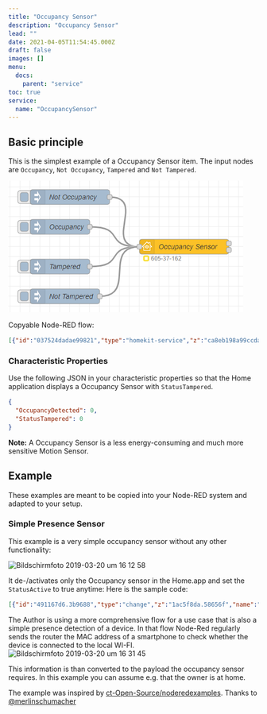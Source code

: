 ```yaml
---
title: "Occupancy Sensor"
description: "Occupancy Sensor"
lead: ""
date: 2021-04-05T11:54:45.000Z
draft: false
images: []
menu:
  docs:
    parent: "service"
toc: true
service:
  name: "OccupancySensor"
---
```


## Basic principle

This is the simplest example of a Occupancy Sensor item. The input nodes are `Occupancy`, `Not Occupancy`, `Tampered` and `Not Tampered`.

![Basic Principle](occupancy_sensor_basic_principle_example.png)

Copyable Node-RED flow:

```json
[{"id":"037524dadae99821","type":"homekit-service","z":"ca8eb198a99ccdae","isParent":true,"hostType":"0","bridge":"4a2a4fc162440a41","accessoryId":"","parentService":"","name":"Occupancy Sensor","serviceName":"OccupancySensor","topic":"","filter":false,"manufacturer":"NRCHKB","model":"1.2.0","serialNo":"Default Serial Number","firmwareRev":"1.2.0","hardwareRev":"1.2.0","softwareRev":"1.2.0","cameraConfigVideoProcessor":"ffmpeg","cameraConfigSource":"","cameraConfigStillImageSource":"","cameraConfigMaxStreams":2,"cameraConfigMaxWidth":1280,"cameraConfigMaxHeight":720,"cameraConfigMaxFPS":10,"cameraConfigMaxBitrate":300,"cameraConfigVideoCodec":"libx264","cameraConfigAudioCodec":"libfdk_aac","cameraConfigAudio":false,"cameraConfigPacketSize":1316,"cameraConfigVerticalFlip":false,"cameraConfigHorizontalFlip":false,"cameraConfigMapVideo":"0:0","cameraConfigMapAudio":"0:1","cameraConfigVideoFilter":"scale=1280:720","cameraConfigAdditionalCommandLine":"-tune zerolatency","cameraConfigDebug":false,"cameraConfigSnapshotOutput":"disabled","cameraConfigInterfaceName":"","characteristicProperties":"{\"OccupancyDetected\":0,\"StatusTampered\":false}","waitForSetupMsg":false,"outputs":2,"x":430,"y":400,"wires":[[],[]]},{"id":"5bf4958884e7fa45","type":"inject","z":"ca8eb198a99ccdae","name":"Not Occupancy","props":[{"p":"payload"}],"repeat":"","crontab":"","once":false,"onceDelay":"0.5","topic":"","payload":"{\"OccupancyDetected\":0}","payloadType":"json","x":200,"y":300,"wires":[["037524dadae99821"]]},{"id":"2ae270f003dc341a","type":"inject","z":"ca8eb198a99ccdae","name":"Occupancy","props":[{"p":"payload"}],"repeat":"","crontab":"","once":false,"onceDelay":"0.5","topic":"","payload":"{\"OccupancyDetected\":1}","payloadType":"json","x":180,"y":360,"wires":[["037524dadae99821"]]},{"id":"ed5cc3214d9160b1","type":"inject","z":"ca8eb198a99ccdae","name":"Tampered","props":[{"p":"payload"}],"repeat":"","crontab":"","once":false,"onceDelay":"0.5","topic":"","payload":"{\"StatusTampered\":true}","payloadType":"json","x":180,"y":440,"wires":[["037524dadae99821"]]},{"id":"dfbe83296722b5df","type":"inject","z":"ca8eb198a99ccdae","name":"Not Tampered","props":[{"p":"payload"}],"repeat":"","crontab":"","once":false,"onceDelay":"0.5","topic":"","payload":"{\"StatusTampered\":false}","payloadType":"json","x":190,"y":500,"wires":[["037524dadae99821"]]},{"id":"4a2a4fc162440a41","type":"homekit-bridge","bridgeName":"Bridge Node-RED","pinCode":"605-37-162","port":"","advertiser":"bonjour-hap","allowInsecureRequest":false,"manufacturer":"NRCHKB","model":"1.4.3","serialNo":"Default Serial Number","firmwareRev":"1.4.3","hardwareRev":"1.4.3","softwareRev":"1.4.3","customMdnsConfig":false,"mdnsMulticast":true,"mdnsInterface":"","mdnsPort":"","mdnsIp":"","mdnsTtl":"","mdnsLoopback":true,"mdnsReuseAddr":true,"allowMessagePassthrough":true}]
```

### Characteristic Properties

Use the following JSON in your characteristic properties so that the Home application displays a Occupancy Sensor with `StatusTampered`.

```json
{
  "OccupancyDetected": 0,
  "StatusTampered": 0
}
```

**Note:** A Occupancy Sensor is a less energy-consuming and much more sensitive Motion Sensor.

## Example

These examples are meant to be copied into your Node-RED system and adapted to your setup.

### Simple Presence Sensor

This example is a very simple occupancy sensor without any other functionality:

![Bildschirmfoto 2019-03-20 um 16 12 58](https://user-images.githubusercontent.com/37173958/54696185-aa0a7600-4b2b-11e9-9d63-e98b98d569be.png)

It de-/activates only the Occupancy sensor in the Home.app and set the `StatusActive` to true anytime: Here is the sample code:

```json
[{"id":"491167d6.3b9688","type":"change","z":"1ac5f8da.58656f","name":"Set payload to HkMsg for presence","rules":[{"t":"move","p":"payload","pt":"msg","to":"payload.OccupancyDetected","tot":"msg"},{"t":"set","p":"payload.StatusActive","pt":"msg","to":"true","tot":"bool"}],"action":"","property":"","from":"","to":"","reg":false,"x":1440,"y":360,"wires":[["7712393a.469f98"]]},{"id":"7712393a.469f98","type":"homekit-service","z":"1ac5f8da.58656f","isParent":true,"bridge":"890aedc6.d0b418","parentService":"","name":"RBRx@Home","serviceName":"OccupancySensor","topic":"","filter":false,"manufacturer":"Default Manufacturer","model":"Default Model","serialNo":"Default Serial Number","characteristicProperties":"{\n    \"OccupancyDetected\" : 0,\n    \"StatusActive\" : false\n}","x":1760,"y":360,"wires":[[]]},{"id":"14d9e017.35bd28","type":"inject","z":"1ac5f8da.58656f","name":"1","topic":"","payload":"1","payloadType":"num","repeat":"","crontab":"","once":false,"onceDelay":0.1,"x":1230,"y":320,"wires":[["491167d6.3b9688"]]},{"id":"56f0d08b.2afce8","type":"inject","z":"1ac5f8da.58656f","name":"0","topic":"","payload":"0","payloadType":"num","repeat":"","crontab":"","once":false,"onceDelay":0.1,"x":1230,"y":400,"wires":[["491167d6.3b9688"]]},{"id":"890aedc6.d0b418","type":"homekit-bridge","z":"","bridgeName":"Node-Red-HAP-Bridge-02","pinCode":"222-22-222","port":"","allowInsecureRequest":false,"manufacturer":"Default Manufacturer","model":"Default Model","serialNo":"Default Serial Number"}]
```

The Author is using a more comprehensive flow for a use case that is also a simple presence detection of a device. In that flow Node-Red regularly sends the router the MAC address of a smartphone to check whether the device is connected to the local WI-FI.
![Bildschirmfoto 2019-03-20 um 16 31 45](https://user-images.githubusercontent.com/37173958/54697372-b8f22800-4b2d-11e9-9db1-c8050f1f1f54.png)

This information is than converted to the payload the occupancy sensor requires. In this example you can assume e.g. that the owner is at home.

The example was inspired by [ct-Open-Source/noderedexamples](https://github.com/ct-Open-Source/noderedexamples/tree/master/magazine/c-t%205-19-%20P.%20134%20-%20Fritzbox).
Thanks to [@merlinschumacher](https://github.com/merlinschumacher)
